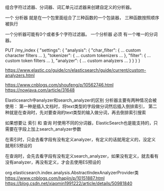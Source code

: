 组合字符过滤器、分词器、词汇单元过滤器来创建自定义的分析器。

一个 分析器 就是在一个包里面组合了三种函数的一个包装器， 三种函数按照顺序被执行

一个分析器可能有0个或者多个字符过滤器。
一个分析器 必须 有一个唯一的分词器。


PUT /my_index
{
    "settings": {
        "analysis": {
            "char_filter": { ... custom character filters ... },
            "tokenizer":   { ...    custom tokenizers     ... },
            "filter":      { ...   custom token filters   ... },
            "analyzer":    { ...    custom analyzers      ... }
        }
    }
}

https://www.elastic.co/guide/cn/elasticsearch/guide/current/custom-analyzers.html

https://www.cnblogs.com/shoufeng/p/10562746.html
https://nowjava.com/article/31648



Elasticsearch中analyzer和search_analyzer的区别
分析器主要有两种情况会被使用：
第一种是插入文档时，将text类型的字段做分词然后插入倒排索引，
第二种就是在查询时，先对要查询的text类型的输入做分词，再去倒排索引搜索

如果想要让 索引 和 查询 时使用不同的分词器，ElasticSearch也是能支持的，只需要在字段上加上search_analyzer参数

在索引时，只会去看字段有没有定义analyzer，有定义的话就用定义的，没定义就用ES预设的

在查询时，会先去看字段有没有定义search_analyzer，如果没有定义，就去看有没有analyzer，再没有定义，才会去使用ES预设的



org.elasticsearch.index.analysis.AbstractIndexAnalyzerProvider类
https://www.cnblogs.com/hapjin/p/10151887.html
https://blog.csdn.net/xiaomin1991222/article/details/50981840